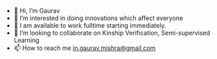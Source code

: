 - 👋 Hi, I’m Gaurav
- 👀 I’m interested in doing innovations which affect everyone
- 🌱 I am available to work fulltime starting immediately.
- 💞️ I’m looking to collaborate on Kinship Verification, Semi-supervised Learning
- 📫 How to reach me in.gaurav.mishra@gmail.com

<!---
mishragauravgm/mishragauravgm is a ✨ special ✨ repository because its `README.md` (this file) appears on your GitHub profile.
You can click the Preview link to take a look at your changes.
--->
